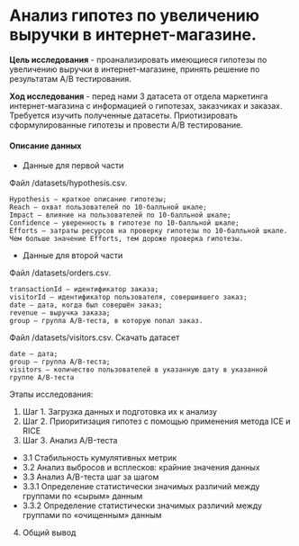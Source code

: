 # Анализ гипотез по увеличению выручки в интернет-магазине.

**Цель исследования** - проанализировать имеющиеся гипотезы по увеличению выручки в интернет-магазине, принять решение по результатам А/В тестирования. 

**Ход исследования** - перед нами 3 датасета от отдела маркетинга интернет-магазина с информацией о гипотезах, заказчиках и заказах. Требуется изучить полученные датасеты. Приотизировать сформулированные гипотезы и провести А/В тестирование.

#### Описание данных

- Данные для первой части

Файл /datasets/hypothesis.csv.

    Hypothesis — краткое описание гипотезы;
    Reach — охват пользователей по 10-балльной шкале;
    Impact — влияние на пользователей по 10-балльной шкале;
    Confidence — уверенность в гипотезе по 10-балльной шкале;
    Efforts — затраты ресурсов на проверку гипотезы по 10-балльной шкале. Чем больше значение Efforts, тем дороже проверка гипотезы.
    
- Данные для второй части

Файл /datasets/orders.csv. 

    transactionId — идентификатор заказа;
    visitorId — идентификатор пользователя, совершившего заказ;
    date — дата, когда был совершён заказ;
    revenue — выручка заказа;
    group — группа A/B-теста, в которую попал заказ.

Файл /datasets/visitors.csv. Скачать датасет

    date — дата;
    group — группа A/B-теста;
    visitors — количество пользователей в указанную дату в указанной группе A/B-теста

Этапы исследования:
1. Шаг 1. Загрузка данных и подготовка их к анализу
2. Шаг 2. Приоритизация гипотез с помощью применения метода ICE и RICE
3. Шаг 3. Анализ A/B-теста
- 3.1 Стабильность кумулятивных метрик
- 3.2 Анализ выбросов и всплесков: крайние значения данных
- 3.3 Анализ A/B-теста шаг за шагом
- 3.3.1 Определение статистически значимых различий между группами по «сырым» данным
- 3.3.2 Определение статистически значимых различий между группами по «очищенным» данным
4. Общий вывод

